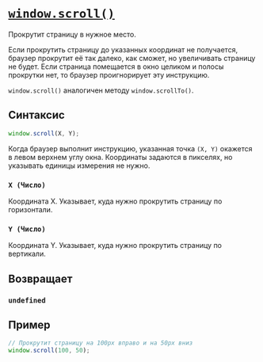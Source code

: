 # [`window.scroll()`](../index.md)

Прокрутит страницу в нужное место.

Если прокрутить страницу до указанных координат не получается, браузер прокрутит её так далеко, как сможет, но увеличивать страницу не будет. Если страница помещается в окно целиком и полосы прокрутки нет, то браузер проигнорирует эту инструкцию.

`window.scroll()` аналогичен методу `window.scrollTo()`.

## Синтаксис

```js
window.scroll(Х, Y);
```

Когда браузер выполнит инструкцию, указанная точка `(Х, Y)` окажется в левом верхнем углу окна. Координаты задаются в пикселях, но указывать единицы измерения не нужно.

### `Х (Число)`

Координата Х. Указывает, куда нужно прокрутить страницу по горизонтали.

### `Y (Число)`

Координата Y. Указывает, куда нужно прокрутить страницу по вертикали.

## Возвращает

### `undefined`

## Пример

```js
// Прокрутит страницу на 100px вправо и на 50px вниз
window.scroll(100, 50);
```
